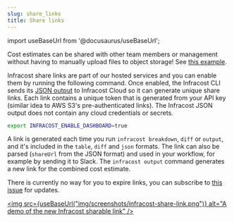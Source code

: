 ```yaml
---
slug: share_links
title: Share links
---
```


import useBaseUrl from '@docusaurus/useBaseUrl';

Cost estimates can be shared with other team members or management without having to manually upload files to object storage! See [this example](https://dashboard.infracost.io/share/h2h9trnqru8ioy61xtnxywhkoszpw0cg).

Infracost share links are part of our hosted services and you can enable them by running the following command. Once enabled, the Infracost CLI sends its [JSON output](/docs/features/cli_commands/#examples) to Infracost Cloud so it can generate unique share links. Each link contains a unique token that is generated from your API key (similar idea to AWS S3's pre-authenticated links). The Infracost JSON output does not contain any cloud credentials or secrets.

```sh
export INFRACOST_ENABLE_DASHBOARD=true
```

A link is generated each time you run `infracost breakdown`, `diff` or `output`, and it's included in the `table`, `diff` and `json` formats. The link can also be parsed (`shareUrl` from the JSON format) and used in your workflow, for example by sending it to Slack. The `infracost output` command generates a new link for the combined cost estimate.

There is currently no way for you to expire links, you can subscribe to [this issue](https://github.com/infracost/infracost/issues/1441) for updates.

[<img src={useBaseUrl("img/screenshots/infracost-share-link.png")} alt="A demo of the new Infracost sharable link" />](https://dashboard.infracost.io/share/h2h9trnqru8ioy61xtnxywhkoszpw0cg)
